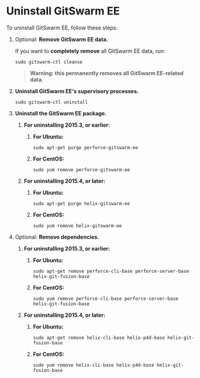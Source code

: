 # Uninstall GitSwarm EE

To uninstall GitSwarm EE, follow these steps:

1.  Optional: **Remove GitSwarm EE data.**

    If you want to **completely remove** all GitSwarm EE data, run:

    ```
    sudo gitswarm-ctl cleanse
    ```

    > **Warning: this permanently removes all GitSwarm EE-related data.**

1.  **Uninstall GitSwarm EE's supervisory processes.**

    ```
    sudo gitswarm-ctl uninstall
    ```

1.  **Uninstall the GitSwarm EE package.**

    1.  **For uninstalling 2015.3, or earlier:**

        1.  **For Ubuntu:**

            ```
            sudo apt-get purge perforce-gitswarm-ee
            ```

        1.  **For CentOS:**

            ```
            sudo yum remove perforce-gitswarm-ee
            ```

    1.  **For uninstalling 2015.4, or later:**

        1.  **For Ubuntu:**

            ```
            sudo apt-get purge helix-gitswarm-ee
            ```

        1.  **For CentOS:**

            ```
            sudo yum remove helix-gitswarm-ee
            ```

1.  Optional: **Remove dependencies.**

    1.  **For uninstalling 2015.3, or earlier:**

        1.  **For Ubuntu:**

            ```
            sudo apt-get remove perforce-cli-base perforce-server-base helix-git-fusion-base
            ```

        1.  **For CentOS:**

            ```
            sudo yum remove perforce-cli-base perforce-server-base helix-git-fusion-base
            ```

    1.  **For uninstalling 2015.4, or later:**

        1.  **For Ubuntu:**

            ```
            sudo apt-get remove helix-cli-base helix-p4d-base helix-git-fusion-base
            ```

        1.  **For CentOS:**

            ```
            sudo yum remove helix-cli-base helix-p4d-base helix-git-fusion-base
            ```
